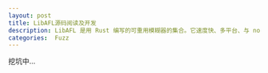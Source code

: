 ```yaml
---
layout: post
title: LibAFL源码阅读及开发
description: LibAFL 是用 Rust 编写的可重用模糊器的集合。它速度快、多平台、与 no_std 兼容，并可在内核和机器上扩展。本文主要对LibAFL进行阅读，了解其思想并尝试开发一个Fuzz用于工作使用
categories:  Fuzz
---
```




<!-- more -->

挖坑中...
